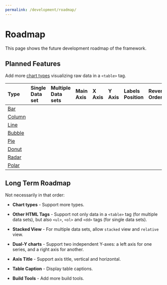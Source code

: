 ```yaml
---
permalink: /development/roadmap/
---
```


# Roadmap

This page shows the future development roadmap of the framework.

## Planned Features

Add more [chart types](/charts/) visualizing raw data in a `<table>` tag.

| Type               | Single <br> Data set | Multiple <br> Data sets | Main <br> Axis | X <br> Axis  | Y <br> Axis  | Labels <br> Position | Reverse <br> Order |
|:-------------------|:---------------------|:------------------------|:---------------|:-------------|:-------------|:---------------------|:-------------------|
| [Bar](/charts/bar)       | <status-v />         | <status-v />            | <status-v />   | <status-v /> | <status-v /> | <status-v />         | <status-v />       |
| [Column](/charts/column) | <status-v />         | <status-v />            | <status-v />   | <status-v /> | <status-v /> | <status-v />         | <status-v />       |
| [Line](/charts/line)     | <status-x />         | <status-x />            | <status-x />   | <status-x /> | <status-x /> | <status-x />         | <status-x />       |
| [Bubble](/charts/bubble) | <status-x />         | <status-x />            | <status-x />   | <status-x /> | <status-x /> | <status-x />         | <status-x />       |
| [Pie](/charts/pie)       | <status-x />         | <status-x />            | <status-x />   | <status-x /> | <status-x /> | <status-x />         | <status-x />       |
| [Donut](/charts/donut)   | <status-x />         | <status-x />            | <status-x />   | <status-x /> | <status-x /> | <status-x />         | <status-x />       |
| [Radar](/charts/radar)   | <status-x />         | <status-x />            | <status-x />   | <status-x /> | <status-x /> | <status-x />         | <status-x />       |
| [Polar](/charts/polar)   | <status-x />         | <status-x />            | <status-x />   | <status-x /> | <status-x /> | <status-x />         | <status-x />       |

## Long Term Roadmap

Not necessarily in that order:

* **Chart types** - Support more types.

* **Other HTML Tags** - Support not only data in a `<table>` tag (for multiple data sets), but also `<ul>`, `<ol>` and `<dd>` tags (for single data sets).

* **Stacked View** - For multiple data sets, allow `stacked` view and `relative` view.

* **Dual-Y charts** - Support two independent Y-axes: a left axis for one series, and a right axis for another.

* **Axis Title** - Support axis title, vertical and horizontal.

* **Table Caption** - Display table captions.

* **Build Tools** - Add more build tools.
